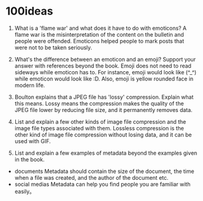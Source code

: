 # 100ideas
1. What is a 'flame war' and what does it have to do with emoticons?
A flame war is the misinterpretation of the content on the bulletin and people were offended. Emoticons helped people to mark posts that were not to be taken seriously. 

2. What's the difference between an emoticon and an emoji? Support your answer with references beyond the book.
Emoji does not need to read sideways while emoticon has to. For instance, emoji would look like (^_^) while emoticon would look like :D. Also, emoji is yellow rounded face in modern life.

3. Boulton explains that a JPEG file has 'lossy' compression. Explain what this means.
Lossy means the compression makes the quality of the JPEG file lower by reducing file size, and it permanently removes data. 

4. List and explain a few other kinds of image file compression and the image file types associated with them.
Lossless compression is the other kind of image file compression without losing data, and it can be used with GIF.

5. List and explain a few examples of metadata beyond the examples given in the book.
- documents
Metadata should contain the size of the document, the time when a file was created, and the author of the document etc.
- social medias
Metadata can help you find people you are familiar with easily。
